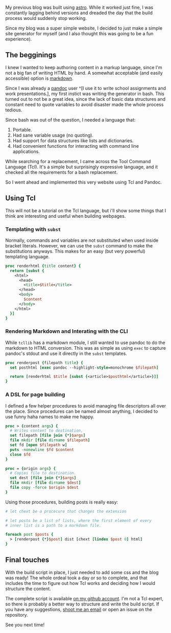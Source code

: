 My previous blog was built using [astro](https://astro.build). While it worked
just fine, I was constantly lagging behind versions and dreaded the day
that the build process would suddenly stop working.

Since my blog was a super simple website, I decided to just make a simple site
generator for myself (and I also thought this was going to be a fun experience).

## The begginings

I knew I wanted to keep authoring content in a markup language, since I'm not a
big fan of writing HTML by hand. A somewhat acceptable (and easily accessible) option is
[markdown](https://en.wikipedia.org/wiki/Markdown).

Since I was already a [pandoc](https://github.com/jgm/pandoc) user ^[I use it
to write school assignments and work presentations.], my first instict was writing
the generator in bash. This turned out to not be a great idea, since the lack
of basic data structures and constant need to quote variables to avoid disaster
made the whole process tedious.

Since bash was out of the question, I needed a language that:

1. Portable.
2. Had sane variable usage (no quoting).
3. Had support for data structures like lists and dictionaries.
4. Had convenient functions for interacting with command line applications.

While searching for a replacement, I came across the Tool Command Language
(Tcl). It's a simple but surprisingly expressive language, and it checked all
the requirements for a bash replacement.

So I went ahead and implemented this very website using Tcl and Pandoc.

## Using Tcl

This will not be a tutorial on the Tcl language, but i'll show some things that
I think are interesting and useful when building webpages.

### Templating with `subst`

Normally, commands and variables are not substituted when used inside bracket literals.
However, we can use the `subst` command to make the substitutions anyways. This makes for an easy (but very powerful) templating language.

```tcl
proc renderhtml {title content} {
  return [subst {
    <html>
      <head>
        <title>$title</title>
      </head>
      <body>
        $content
      </body>
    </html>
  }]
}
```

### Rendering Markdown and Interating with the CLI

While `tcllib` has a markdown module, I still wanted to use pandoc to do the
markdown to HTML conversion. This was as simple as using `exec` to capture
pandoc's stdout and use it directly in the `subst` templates.


```tcl
proc renderpost {filepath title} {
  set posthtml [exec pandoc --highlight-style=monochrome $filepath] 

  return [renderhtml $title [subst {<article>$posthtml</article>}]]
}
```

### A DSL for page building

I defined a few helper procedures to avoid managing file descriptors all over
the place. Since procedures can be named almost anything, I decided to use
funny haha names to make me happy.

```tcl
proc > {content args} {
  # Writes content to destination,
  set filepath [file join {*}$args]
  file mkdir [file dirname $filepath]
  set fd [open $filepath w]
  puts -nonewline $fd $content
  close $fd
}

proc = {origin args} {
  # Copies file to destination.
  set dest [file join {*}$args]
  file mkdir [file dirname $dest]
  file copy -force $origin $dest
}
```

Using those procedures, building posts is really easy:

```tcl
# let chext be a procecure that changes the extension

# let posts be a list of lists, where the first element of every
# inner list is a path to a markdown file.

foreach post $posts {
  > [renderpost {*}$post] dist [chext [lindex $post 0] html]
}
```

## Final touches

With the build script in place, I just needed to add some css and the blog was
ready! The whole ordeal took a day or so to complete, and that includes the
time to figure out how Tcl works and deciding how I would structure the
content.

The complete script is available [on my github
account](https://github.com/guilherme-puida/site). I'm not a Tcl expert, so
there is probably a better way to structure and write the build script. If you
have any suggestions, [shoot me an email](mailto:guilherme@puida.xyz) or open
an issue on the repository.

See you next time!
